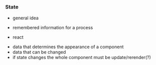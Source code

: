 #

### State

- general idea

* remembered information for a process

- react

* data that determines the appearance of a component
* data that can be changed
* if state changes the whole component must be update/rerender(?)

